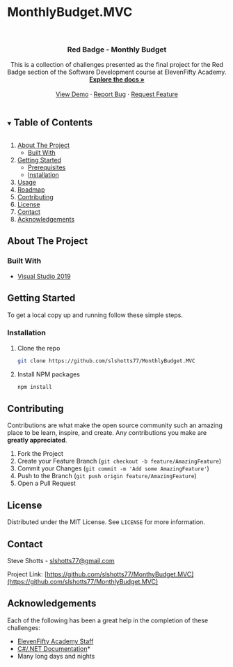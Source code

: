 # MonthlyBudget.MVC

<!--
*** Thanks for checking out the Best-README-Template. If you have a suggestion
*** that would make this better, please fork the repo and create a pull request
*** or simply open an issue with the tag "enhancement".
*** Thanks again! Now go create something AMAZING! :D
***
***
***
*** To avoid retyping too much info. Do a search and replace for the following:
*** slshotts77, MonthlyBudget, sacredandarcane, johncaseymcd@gmail.com, Gold Badge Console Challenges, project_description
-->



<!-- PROJECT SHIELDS -->
<!--
*** I'm using markdown "reference style" links for readability.
*** Reference links are enclosed in brackets [ ] instead of parentheses ( ).
*** See the bottom of this document for the declaration of the reference variables
*** for contributors-url, forks-url, etc. This is an optional, concise syntax you may use.
*** https://www.markdownguide.org/basic-syntax/#reference-style-links
-->

<!-- PROJECT LOGO -->
<br />
<p align="center">
  <a href="https://github.com/slshotts77/MonthlyBudget.MVC/slshotts77/MonthlyBudget.MVC
    <img src="images/logo.png" alt="Logo" width="80" height="80">
  </a>

  <h3 align="center">Red Badge - Monthly Budget</h3>

  <p align="center">
    This is a collection of challenges presented as the final project for the Red Badge section of the Software Development course at ElevenFifty Academy.
    <br />
    <a href="https://https://elevenfifty.instructure.com/courses/607/assignments/11229"><strong>Explore the docs »</strong></a>
    <br />
    <br />
    <a href="https://github.com/slshotts/MonthlyBudget.MVC">View Demo</a>
    ·
    <a href="https://github.com/github.com/slshotts/MonthlyBudget.MVC/issues">Report Bug</a>
    ·
    <a href="https://github.com/github.com/slshotts/MonthlyBudget.MVC/issues">Request Feature</a>
  </p>
</p>



<!-- TABLE OF CONTENTS -->
<details open="open">
  <summary><h2 style="display: inline-block">Table of Contents</h2></summary>
  <ol>
    <li>
      <a href="#about-the-project">About The Project</a>
      <ul>
        <li><a href="#built-with">Built With</a></li>
      </ul>
    </li>
    <li>
      <a href="#getting-started">Getting Started</a>
      <ul>
        <li><a href="#prerequisites">Prerequisites</a></li>
        <li><a href="#installation">Installation</a></li>
      </ul>
    </li>
    <li><a href="#usage">Usage</a></li>
    <li><a href="#roadmap">Roadmap</a></li>
    <li><a href="#contributing">Contributing</a></li>
    <li><a href="#license">License</a></li>
    <li><a href="#contact">Contact</a></li>
    <li><a href="#acknowledgements">Acknowledgements</a></li>
  </ol>
</details>



<!-- ABOUT THE PROJECT -->
## About The Project

### Built With

* [Visual Studio 2019](https://visualstudio.microsoft.com/downloads/)


<!-- GETTING STARTED -->
## Getting Started

To get a local copy up and running follow these simple steps.

### Installation

1. Clone the repo
   ```sh
   git clone https://github.com/slshotts77/MonthlyBudget.MVC
   ```
2. Install NPM packages
   ```sh
   npm install
   ```
   

<!-- CONTRIBUTING -->
## Contributing

Contributions are what make the open source community such an amazing place to be learn, inspire, and create. Any contributions you make are **greatly appreciated**.

1. Fork the Project
2. Create your Feature Branch (`git checkout -b feature/AmazingFeature`)
3. Commit your Changes (`git commit -m 'Add some AmazingFeature'`)
4. Push to the Branch (`git push origin feature/AmazingFeature`)
5. Open a Pull Request



<!-- LICENSE -->
## License

Distributed under the MIT License. See `LICENSE` for more information.



<!-- CONTACT -->
## Contact

Steve Shotts - slshotts77@gmail.com

Project Link: [https://github.com/slshotts77/MonthyBudget.MVC](https://github.com/slshotts77/MonthlyBudget.MVC)



<!-- ACKNOWLEDGEMENTS -->
## Acknowledgements
Each of the following has been a great help in the completion of these challenges:

* [ElevenFifty Academy Staff](https://elevenfifty.org/)
* [C#/.NET Documentation](https://docs.microsoft.com/en-us/dotnet/csharp/)* 
* Many long days and nights



<!-- MARKDOWN LINKS & IMAGES -->
<!-- https://www.markdownguide.org/basic-syntax/#reference-style-links -->
[contributors-shield]: https://img.shields.io/github/contributors/slshotts77/repo.svg?style=for-the-badge
[contributors-url]: https://github.com/slshotts77/MonthlyBudget/graphs/contributors
[forks-shield]: https://img.shields.io/github/forks/slshotts77/repo.svg?style=for-the-badge
[forks-url]: https://github.com/slshotts77/GoldBadgeConsoleChallenges/network/members
[stars-shield]: https://img.shields.io/github/stars/slshotts77/repo.svg?style=for-the-badge
[stars-url]: https://github.com/slshotts77/MonthlBudget/stargazers
[issues-shield]: https://img.shields.io/github/issues/slshotts77/repo.svg?style=for-the-badge
[license-shield]: https://img.shields.io/github/license/slshotts77/repo.svg?style=for-the-badge
[license-url]: https://github.com/slshotts77/MonthlyBudget/blob/master/LICENSE.txt
